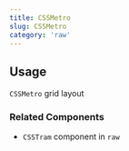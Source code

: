 ```yaml
---
title: CSSMetro
slug: CSSMetro
category: 'raw'
---
```


## Usage

`CSSMetro` grid layout

### Related Components

- `CSSTram` component in `raw`
